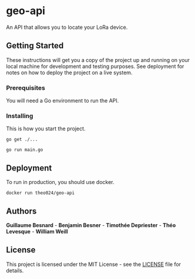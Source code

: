 # geo-api

An API that allows you to locate your LoRa device.

## Getting Started

These instructions will get you a copy of the project up and running on your local machine for development and testing purposes. See deployment for notes on how to deploy the project on a live system.

### Prerequisites

You will need a Go environment to run the API.

### Installing

This is how you start the project.

`go get ./...`

`go run main.go`

## Deployment

To run in production, you should use docker.

`docker run theo024/geo-api`

## Authors

**Guillaume Besnard** - **Benjamin Besner** - **Timothée Depriester** -  **Théo Levesque** - **William Weill**

## License

This project is licensed under the MIT License - see the [LICENSE](LICENSE) file for details.
